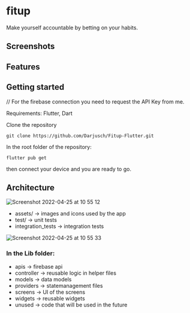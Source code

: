 # fitup

Make yourself accountable by betting on your habits.

## Screenshots

## Features

## Getting started

// For the firebase connection you need to request the API Key from me.

Requirements:
Flutter, Dart

Clone the repository

``` git clone https://github.com/Darjusch/Fitup-Flutter.git ```

In the root folder of the repository:

``` flutter pub get ```

then connect your device and you are ready to go.

## Architecture
![Screenshot 2022-04-25 at 10 55 12](https://user-images.githubusercontent.com/32839416/165055488-7e8b652f-8e41-4e51-93fb-54363ab1e473.png)
- assets/ -> images and icons used by the app
- test/ -> unit tests
- integration_tests -> integration tests

![Screenshot 2022-04-25 at 10 55 33](https://user-images.githubusercontent.com/32839416/165055556-b6d4d8a0-813a-40ce-8b4a-f5e41d6c4bcb.png)

### In the Lib folder:
- apis -> firebase api
- controller -> reusable logic in helper files
- models -> data models
- providers -> statemanagement files
- screens -> UI of the screens
- widgets -> reusable widgets
- unused -> code that will be used in the future


